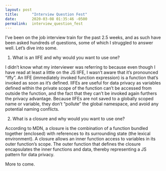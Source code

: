 ```yaml
---
layout: post
title:      "Interview Question Fest"
date:       2020-03-08 01:35:46 -0500
permalink:  interview_question_fest
---
```



I’ve been on the job interview train for the past 2.5 weeks, and as such have been asked hundreds of questions, some of which I struggled to answer well. Let’s dive into some.

1. What is an IIFE and why would you want to use one?

I didn’t know what my interviewer was referring to because even though I have read at least a little on the JS IIFE, I wasn’t aware that it’s pronounced “iffy”. An IIFE (immediately invoked function expression) is a function that’s invoked as soon as it’s defined. IIFEs are useful for data privacy as variables defined within the private scope of the function can’t be accessed from outside the function, and the fact that they can’t be invoked again furthers the privacy advantage. Because IIFEs are not saved to a globally scoped name or variable, they don’t “pollute” the global namespace, and avoid any potential naming conflicts.

2. What is a closure and why would you want to use one?

According to MDN, a closure is the combination of a function bundled together (enclosed) with references to its surrounding state (the lexical environment). A closure allows an inner function access to variables in its outer function’s scope. The outer function that defines the closure encapsulates the inner functions and data, thereby representing a JS pattern for data privacy.



More to come.

